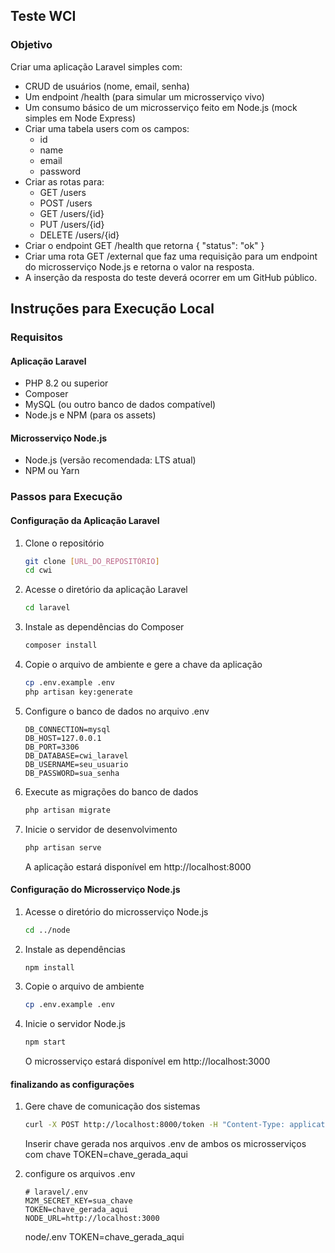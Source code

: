 ## Teste WCI

### Objetivo
Criar uma aplicação Laravel simples com:
- CRUD de usuários (nome, email, senha)
- Um endpoint /health (para simular um microsserviço vivo)
- Um consumo básico de um microsserviço feito em Node.js (mock simples em Node Express)
- Criar uma tabela users com os campos:
  - id
  - name
  - email
  - password
- Criar as rotas para:
  - GET /users
  - POST /users
  - GET /users/{id}
  - PUT /users/{id}
  - DELETE /users/{id}
- Criar o endpoint GET /health que retorna { "status": "ok" }
- Criar uma rota GET /external que faz uma requisição para um endpoint do microsserviço Node.js e retorna o valor na resposta.
- A inserção da resposta do teste deverá ocorrer em um GitHub público.

## Instruções para Execução Local

### Requisitos

#### Aplicação Laravel
- PHP 8.2 ou superior
- Composer
- MySQL (ou outro banco de dados compatível)
- Node.js e NPM (para os assets)

#### Microsserviço Node.js
- Node.js (versão recomendada: LTS atual)
- NPM ou Yarn

### Passos para Execução

#### Configuração da Aplicação Laravel

1. Clone o repositório
   ```bash
   git clone [URL_DO_REPOSITÓRIO]
   cd cwi
   ```

2. Acesse o diretório da aplicação Laravel
   ```bash
   cd laravel
   ```

3. Instale as dependências do Composer
   ```bash
   composer install
   ```

4. Copie o arquivo de ambiente e gere a chave da aplicação
   ```bash
   cp .env.example .env
   php artisan key:generate
   ```

5. Configure o banco de dados no arquivo .env
   ```
   DB_CONNECTION=mysql
   DB_HOST=127.0.0.1
   DB_PORT=3306
   DB_DATABASE=cwi_laravel
   DB_USERNAME=seu_usuario
   DB_PASSWORD=sua_senha
   ```

6. Execute as migrações do banco de dados
   ```bash
   php artisan migrate
   ```

7. Inicie o servidor de desenvolvimento
   ```bash
   php artisan serve
   ```
   A aplicação estará disponível em http://localhost:8000
   

#### Configuração do Microsserviço Node.js

1. Acesse o diretório do microsserviço Node.js
   ```bash
   cd ../node
   ```

2. Instale as dependências
   ```bash
   npm install
   ```

3. Copie o arquivo de ambiente
   ```bash
   cp .env.example .env
   ```

4. Inicie o servidor Node.js
   ```bash
   npm start
   ```
   O microsserviço estará disponível em http://localhost:3000

#### finalizando as configurações

1. Gere chave de comunicação dos sistemas
   ```bash
   curl -X POST http://localhost:8000/token -H "Content-Type: application/json" -d '{"system_name":"node","secret_key":"sua_chave"}'
   ```
   Inserir chave gerada nos arquivos .env de ambos os microsserviços com chave TOKEN=chave_gerada_aqui

2. configure os arquivos .env
   ```
   # laravel/.env
   M2M_SECRET_KEY=sua_chave
   TOKEN=chave_gerada_aqui
   NODE_URL=http://localhost:3000
   ```
   node/.env
   TOKEN=chave_gerada_aqui
   ```